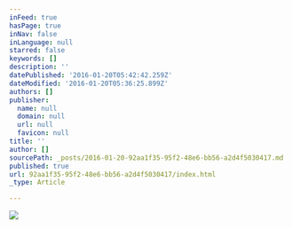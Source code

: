 ```yaml
---
inFeed: true
hasPage: true
inNav: false
inLanguage: null
starred: false
keywords: []
description: ''
datePublished: '2016-01-20T05:42:42.259Z'
dateModified: '2016-01-20T05:36:25.899Z'
authors: []
publisher:
  name: null
  domain: null
  url: null
  favicon: null
title: ''
author: []
sourcePath: _posts/2016-01-20-92aa1f35-95f2-48e6-bb56-a2d4f5030417.md
published: true
url: 92aa1f35-95f2-48e6-bb56-a2d4f5030417/index.html
_type: Article

---
```

![](https://the-grid-user-content.s3-us-west-2.amazonaws.com/50fd7a7c-414c-46f0-b3fe-7688d3df80ac.jpg)